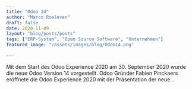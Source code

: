 ```yaml
---
title: "Odoo 14"
author: "Marco Roeleven"
draft: false
date: 2020-11-09
layout: "blog/posts/posts"
tags: ["ERP-System", "Open Source Software", "Unternehmen"]
featured_image: "/assets/images/blog/Odoo14.png"

---
```


Mit dem Start des Odoo Experience 2020 am 30. September 2020 wurde die neue Odoo Version 14 vorgestellt. Odoo Gründer Fabien Pinckaers eröffnete die Odoo Experience 2020 mit der Präsentation der neue...

